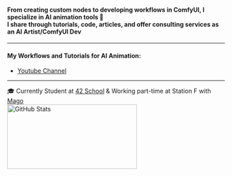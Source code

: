 
#### From creating custom nodes to developing workflows in ComfyUI, I specialize in AI animation tools 🔧<br>I share through tutorials, code, articles, and offer consulting services as an AI Artist/ComfyUI Dev
---

#### My Workflows and Tutorials for AI Animation:
- [Youtube Channel](https://www.youtube.com/@yvann.mp4)

---
🎓 Currently Student at [42 School](https://42.fr/en/homepage/) & Working part-time at Station F with [Mago](https://www.mago.studio/)  
<img src="https://github-readme-stats.vercel.app/api?username=yvann-ba&show_icons=true" alt="GitHub Stats" width="300px" height="150px">
